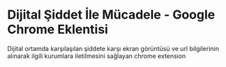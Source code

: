 # Dijital Şiddet İle Mücadele - Google Chrome Eklentisi  

Dijital ortamda karşılaşılan şiddete karşı ekran görüntüsü ve url bilgilerinin alınarak ilgili kurumlara iletilmesini sağlayan chrome extension
